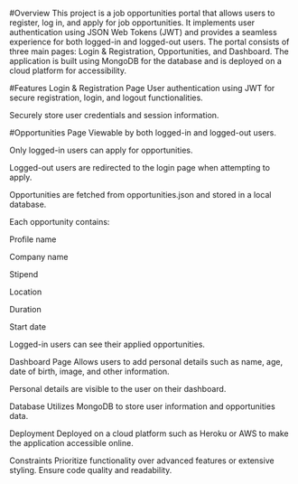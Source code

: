 #Overview
This project is a job opportunities portal that allows users to register, log in, and apply for job opportunities. It implements user authentication using JSON Web Tokens (JWT) and provides a seamless experience for both logged-in and logged-out users. The portal consists of three main pages: Login & Registration, Opportunities, and Dashboard. The application is built using MongoDB for the database and is deployed on a cloud platform for accessibility.

#Features
Login & Registration Page
User authentication using JWT for secure registration, login, and logout functionalities.

Securely store user credentials and session information.

#Opportunities Page
Viewable by both logged-in and logged-out users.

Only logged-in users can apply for opportunities.

Logged-out users are redirected to the login page when attempting to apply.

Opportunities are fetched from opportunities.json and stored in a local database.

Each opportunity contains:

Profile name

Company name

Stipend

Location

Duration

Start date

Logged-in users can see their applied opportunities.

Dashboard Page
Allows users to add personal details such as name, age, date of birth, image, and other information.

Personal details are visible to the user on their dashboard.

Database
Utilizes MongoDB to store user information and opportunities data.

Deployment
Deployed on a cloud platform such as Heroku or AWS to make the application accessible online.

Constraints
Prioritize functionality over advanced features or extensive styling. Ensure code quality and readability.
